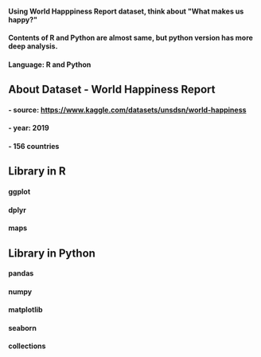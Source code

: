 #### Using World Happpiness Report dataset, think about "What makes us happy?"
#### Contents of R and Python are almost same, but python version has more deep analysis. 
#### Language: R and Python
## About Dataset - World Happiness Report

#### - source: https://www.kaggle.com/datasets/unsdsn/world-happiness
#### - year: 2019
#### - 156 countries

## Library in R
#### ggplot
#### dplyr
#### maps

## Library in Python
#### pandas
#### numpy
#### matplotlib
#### seaborn
#### collections


